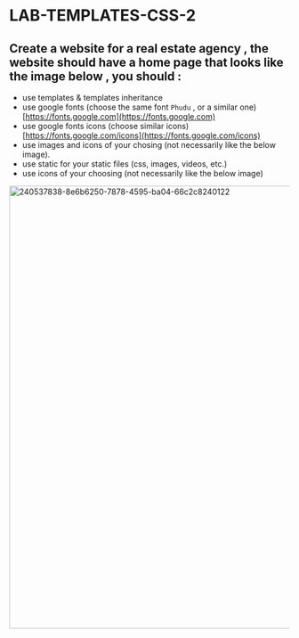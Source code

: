 # LAB-TEMPLATES-CSS-2

## Create a website for a real estate agency , the website should have a home page that looks like the image below , you should :
- use templates & templates inheritance
- use google fonts (choose the same font `Phudu` , or a similar one) [https://fonts.google.com](https://fonts.google.com)
- use google fonts icons (choose similar icons) [https://fonts.google.com/icons](https://fonts.google.com/icons)
- use images and icons of your chosing (not necessarily like the below image).
- use static for your static files (css, images, videos, etc.)
- use icons of your choosing (not necessarily like the below image)


<img width="795" alt="240537838-8e6b6250-7878-4595-ba04-66c2c8240122" src="https://github.com/T-PYTHON-OCT-23/LAB-TEMPLATES-CSS-2/blob/main/261297529-b23af1f6-47bb-4a81-8e6e-1b2fd4c802a9.png?raw=true">
